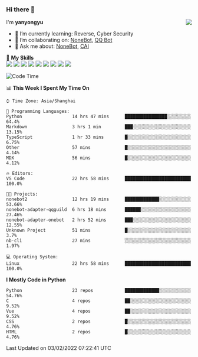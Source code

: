 ### Hi there 👋

<a href="#">
  <img align="right" src="https://github-readme-stats.vercel.app/api?username=yanyongyu&count_private=true&show_icons=true&bg_color=15,f2f7fd,E0EAFC" />
</a>

I'm **yanyongyu**

- 🌱 I’m currently learning: Reverse, Cyber Security
- 👯 I’m collaborating on: [NoneBot](https://github.com/nonebot), [QQ Bot](https://github.com/Mrs4s/go-cqhttp)
- 💬 Ask me about: [NoneBot](https://github.com/nonebot), [CAI](https://github.com/cscs181/CAI)

🌟 **My Skills**  
![](https://img.shields.io/badge/-Python-3e74a2?style=flat-square&logo=Python&logoColor=fff)
![](https://img.shields.io/badge/-Node.js-339933?style=flat-square&logo=Node.js&logoColor=fff)
![](https://img.shields.io/badge/-Vue-4fc08d?style=flat-square&logo=Vue.js&logoColor=fff)
![](https://img.shields.io/badge/-React-2d98ce?style=flat-square&logo=React&logoColor=fff)
![](https://img.shields.io/badge/-Docker-2496ED?style=flat-square&logo=Docker&logoColor=fff)
![](https://img.shields.io/badge/-Linux-000000?style=flat-square&logo=Linux&logoColor=fff)
![](https://img.shields.io/badge/-MySQL-4479A1?style=flat-square&logo=MySQL&logoColor=fff)
![](https://img.shields.io/badge/-Redis-DC382D?style=flat-square&logo=Redis&logoColor=fff)
![](https://img.shields.io/badge/-MongoDB-47A248?style=flat-square&logo=MongoDB&logoColor=fff)

<!--START_SECTION:waka-->
![Code Time](http://img.shields.io/badge/Code%20Time-2%2C088%20hrs%203%20mins-blue)

📊 **This Week I Spent My Time On** 

```text
⌚︎ Time Zone: Asia/Shanghai

💬 Programming Languages: 
Python                   14 hrs 47 mins      ████████████████░░░░░░░░░   64.4% 
Markdown                 3 hrs 1 min         ███░░░░░░░░░░░░░░░░░░░░░░   13.15% 
TypeScript               1 hr 33 mins        █░░░░░░░░░░░░░░░░░░░░░░░░   6.75% 
Other                    57 mins             █░░░░░░░░░░░░░░░░░░░░░░░░   4.14% 
MDX                      56 mins             █░░░░░░░░░░░░░░░░░░░░░░░░   4.12%

🔥 Editors: 
VS Code                  22 hrs 58 mins      █████████████████████████   100.0%

🐱‍💻 Projects: 
nonebot2                 12 hrs 19 mins      █████████████░░░░░░░░░░░░   53.66% 
nonebot-adapter-qqguild  6 hrs 18 mins       ██████░░░░░░░░░░░░░░░░░░░   27.46% 
nonebot-adapter-onebot   2 hrs 52 mins       ███░░░░░░░░░░░░░░░░░░░░░░   12.55% 
Unknown Project          51 mins             █░░░░░░░░░░░░░░░░░░░░░░░░   3.7% 
nb-cli                   27 mins             ░░░░░░░░░░░░░░░░░░░░░░░░░   1.97%

💻 Operating System: 
Linux                    22 hrs 58 mins      █████████████████████████   100.0%

```

**I Mostly Code in Python** 

```text
Python                   23 repos            █████████████░░░░░░░░░░░░   54.76% 
C                        4 repos             ██░░░░░░░░░░░░░░░░░░░░░░░   9.52% 
Vue                      4 repos             ██░░░░░░░░░░░░░░░░░░░░░░░   9.52% 
CSS                      2 repos             █░░░░░░░░░░░░░░░░░░░░░░░░   4.76% 
HTML                     2 repos             █░░░░░░░░░░░░░░░░░░░░░░░░   4.76%

```



 Last Updated on 03/02/2022 07:22:41 UTC
<!--END_SECTION:waka-->
